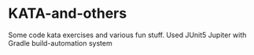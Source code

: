 # KATA-and-others
Some code kata exercises and various fun stuff. Used JUnit5 Jupiter with Gradle build-automation system 
